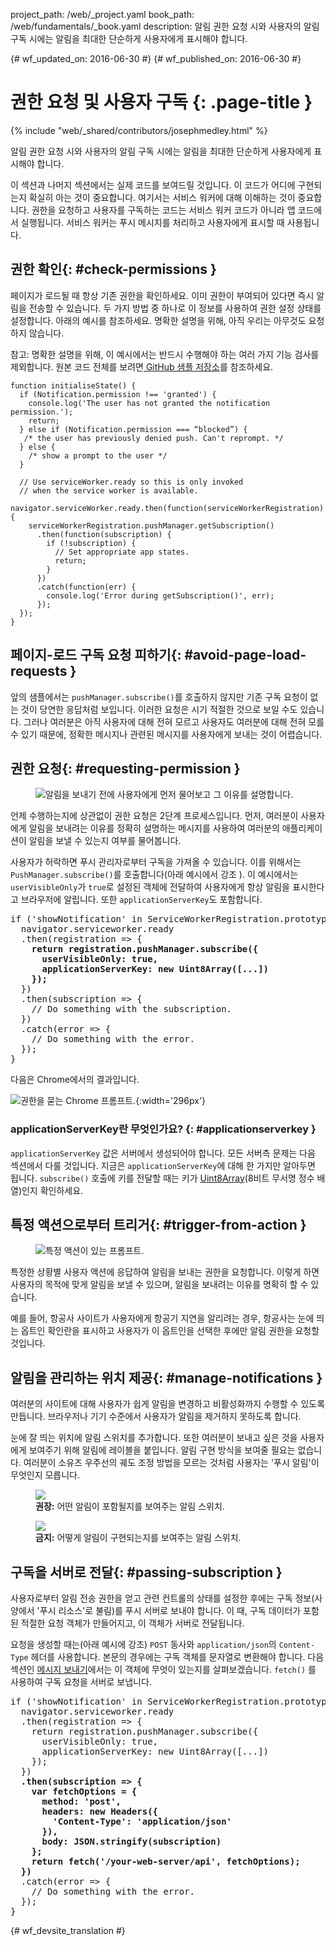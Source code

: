 project_path: /web/_project.yaml
book_path: /web/fundamentals/_book.yaml
description: 알림 권한 요청 시와 사용자의 알림 구독 시에는 알림을 최대한 단순하게 사용자에게 표시해야 합니다.

{# wf_updated_on: 2016-06-30 #}
{# wf_published_on: 2016-06-30 #}

# 권한 요청 및 사용자 구독 {: .page-title }

{% include "web/_shared/contributors/josephmedley.html" %}

알림 권한 요청 시와 사용자의 알림 구독 시에는 알림을 최대한 단순하게 사용자에게 표시해야 합니다.

이 섹션과 나머지 섹션에서는 실제 코드를 보여드릴 것입니다.
이 코드가 어디에 구현되는지 확실히 아는 것이 중요합니다. 여기서는
서비스 워커에 대해 이해하는 것이 중요합니다. 권한을 요청하고
사용자를 구독하는 코드는 서비스 워커 코드가 아니라
앱 코드에서 실행됩니다. 서비스 워커는
푸시 메시지를 처리하고 사용자에게 표시할 때 사용됩니다.

## 권한 확인{: #check-permissions }

페이지가 로드될 때 항상 기존 권한을 확인하세요. 이미 권한이
 부여되어 있다면 즉시 알림을
전송할 수 있습니다. 두 가지 방법 중 하나로 이 정보를 사용하여 권한 설정 상태를
설정합니다. 아래의 예시를 참조하세요. 명확한 설명을 위해, 아직 우리는 아무것도 요청하지
않습니다.

참고: 명확한 설명을 위해, 이 예시에서는 반드시 수행해야 하는 여러 가지 기능 검사를
제외합니다. 원본 코드 전체를
보려면<a href='https://github.com/GoogleChrome/samples/tree/gh-pages/push-messaging-and-notifications'>
GitHub 샘플 저장소</a>를 참조하세요.


    function initialiseState() {
      if (Notification.permission !== 'granted') {
        console.log('The user has not granted the notification permission.');
        return;
      } else if (Notification.permission === “blocked”) {
       /* the user has previously denied push. Can't reprompt. */
      } else {
        /* show a prompt to the user */
      }

      // Use serviceWorker.ready so this is only invoked
      // when the service worker is available.
      navigator.serviceWorker.ready.then(function(serviceWorkerRegistration) {
        serviceWorkerRegistration.pushManager.getSubscription()
          .then(function(subscription) {
            if (!subscription) {
              // Set appropriate app states.
              return;
            }
          })
          .catch(function(err) {
            console.log('Error during getSubscription()', err);
          });
      });
    }


## 페이지-로드 구독 요청 피하기{: #avoid-page-load-requests }

앞의 샘플에서는
`pushManager.subscribe()`를 호출하지 않지만
기존 구독 요청이 없는 것이 당연한 응답처럼 보입니다. 이러한 요청은 시기 적절한 것으로 보일 수도 있습니다.
그러나 여러분은 아직 사용자에 대해 전혀 모르고 
사용자도 여러분에 대해 전혀 모를 수 있기 때문에, 정확한 메시지나 관련된 메시지를 사용자에게 보내는 것이 어렵습니다.

## 권한 요청{: #requesting-permission }

<figure class="attempt-right">
  <img src="images/news-prompt.png" alt="알림을 보내기 전에 사용자에게 먼저 물어보고 그 이유를 설명합니다.">
</figure>

언제 수행하는지에 상관없이 권한 요청은 2단계 프로세스입니다.
먼저, 여러분이 사용자에게 알림을 보내려는 이유를 정확히 설명하는 메시지를 사용하여
여러분의 애플리케이션이 알림을 보낼 수 있는지 여부를 물어봅니다.

사용자가 허락하면 푸시 관리자로부터 구독을
가져올 수 있습니다. 이를 위해서는 `PushManager.subscribe()`를 호출합니다(아래 예시에서 강조
). 이 예시에서는 `userVisibleOnly`가
`true`로 설정된 객체에 전달하여 사용자에게 항상 알림을 표시한다고
브라우저에 알립니다. 또한 `applicationServerKey`도 포함합니다.


<div style="clear:both;"></div>

<pre class="prettyprint">
if ('showNotification' in ServiceWorkerRegistration.prototype) {
  navigator.serviceworker.ready
  .then(registration => {
    <strong>return registration.pushManager.subscribe({
      userVisibleOnly: true,
      applicationServerKey: new Uint8Array([...])
    });</strong>
  })
  .then(subscription => {
    // Do something with the subscription.
  })
  .catch(error => {
    // Do something with the error.
  });
}
</pre>

다음은 Chrome에서의 결과입니다.

![권한을 묻는 Chrome 프롬프트.](images/news-permissions.png){:width='296px'}

### applicationServerKey란 무엇인가요? {: #applicationserverkey }

`applicationServerKey` 값은 서버에서 생성되어야 합니다. 모든 서버측 문제는
다음 섹션에서 다룰 것입니다. 지금은
`applicationServerKey`에 대해 한 가지만 알아두면 됩니다.
`subscribe()` 호출에 키를 전달할 때는 키가
[Uint8Array](https://developer.mozilla.org/en-US/docs/Web/JavaScript/Reference/Global_Objects/Uint8Array)(8비트 무서명 정수 배열)인지
확인하세요.

## 특정 액션으로부터 트리거{: #trigger-from-action }

<figure class="attempt-right">
  <img src="images/airline-prompt.png" alt="특정 액션이 있는 프롬프트.">
</figure>

특정한 상황별 사용자 액션에 응답하여 알림을 보내는 권한을
요청합니다. 이렇게 하면
사용자의 목적에 맞게 알림을 보낼 수 있으며, 알림을 보내려는 이유를
명확히 할 수 있습니다.

예를 들어, 항공사 사이트가 사용자에게 항공기 지연을 알리려는 경우,
항공사는 눈에 띄는 옵트인 확인란을 표시하고
사용자가 이 옵트인을 선택한 후에만 알림 권한을 요청할 것입니다.

<div style="clear:both;"></div>

## 알림을 관리하는 위치 제공{: #manage-notifications }

여러분의 사이트에 대해 사용자가 쉽게 알림을 변경하고 비활성화까지 수행할 수 있도록 만듭니다.
브라우저나 기기 수준에서 사용자가 알림을 제거하지 못하도록 합니다.

눈에 잘 띄는 위치에 알림 스위치를 추가합니다. 또한 여러분이 보내고 싶은 것을
사용자에게 보여주기 위해 알림에 레이블을 붙입니다. 알림 구현 방식을 보여줄 필요는 없습니다. 여러분이
소유즈 우주선의 궤도 조정 방법을 모르는 것처럼 사용자는
'푸시 알림'이 무엇인지 모릅니다.

<div class="attempt-left">
  <figure>
    <img src="images/flight-delay.png">
    <figcaption class="success">
      <b>권장:</b> 어떤 알림이 포함될지를 보여주는 알림 스위치.
</figcaption>
  </figure>
</div>
<div class="attempt-right">
  <figure>
    <img src="images/send-push.png">
    <figcaption class="warning">
      <b>금지:</b> 어떻게 알림이 구현되는지를 보여주는 알림 스위치.
</figcaption>
  </figure>
</div>
<div style="clear:both;"></div>


## 구독을 서버로 전달{: #passing-subscription }

사용자로부터 알림 전송 권한을 얻고 관련 컨트롤의 상태를 설정한 후에는
구독 정보(사양에서 '푸시 리소스'로 불림)를 푸시 서버로
보내야 합니다. 이 때, 구독 데이터가 포함된
적절한 요청 객체가 만들어지고, 이 객체가 서버로
전달됩니다.

요청을 생성할 때는(아래 예시에 강조) `POST`
동사와 `application/json`의 `Content-Type` 헤더를 사용합니다. 본문의 경우에는
구독 객체를 문자열로 변환해야 합니다. 다음 섹션인 [메시지 보내기](sending-messages)에서는
이 객체에 무엇이 있는지를 살펴보겠습니다. `fetch()`
를 사용하여 구독 요청을 서버로 보냅니다.

<pre class="prettyprint">
if ('showNotification' in ServiceWorkerRegistration.prototype) {
  navigator.serviceworker.ready
  .then(registration => {
    return registration.pushManager.subscribe({
      userVisibleOnly: true,
      applicationServerKey: new Uint8Array([...])
    });
  })
  <strong>.then(subscription => {
    var fetchOptions = {
      method: 'post',
      headers: new Headers({
        'Content-Type': 'application/json'
      }),
      body: JSON.stringify(subscription)
    };
    return fetch('/your-web-server/api', fetchOptions);
  })</strong>
  .catch(error => {
    // Do something with the error.
  });
}
</pre>


{# wf_devsite_translation #}
